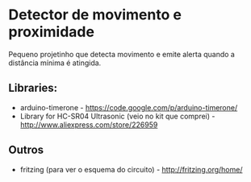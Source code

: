 Detector de movimento e proximidade
======================================

Pequeno projetinho que detecta movimento e emite alerta quando a distância mínima é atingida.

## Libraries:

 * arduino-timerone - https://code.google.com/p/arduino-timerone/
 * Library for HC-SR04 Ultrasonic (veio no kit que comprei) - http://www.aliexpress.com/store/226959
 
## Outros
 * fritzing (para ver o esquema do circuito) - http://fritzing.org/home/
